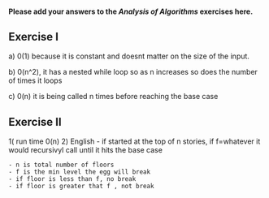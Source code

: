 #### Please add your answers to the ***Analysis of  Algorithms*** exercises here.

## Exercise I

a) 0(1) because it is constant and doesnt matter on the size of the input.


b) 0(n^2), it has a nested while loop so as n increases so does the number of times it loops


c) 0(n) it is being called n times before reaching the base case

## Exercise II

1( run time 0(n)
2) English
    - if started at the top of n stories, if f=whatever it would recursivyl call until it hits the base case

    - n is total number of floors
    - f is the min level the egg will break
    - if floor is less than f, no break
    - if floor is greater that f , not break

